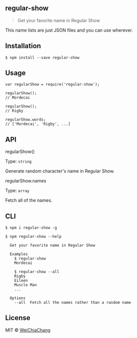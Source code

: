 ## regular-show
> Get your favorite name in Regular Show

This name lists are just JSON files and you can use wherever.

## Installation
```shell
$ npm install --save regular-show
```

## Usage
```shell
var regularShow = require('regular-show');

regularShow();
// Mordecai

regularShow();
// Rigby

regularShow.words;
// ['Mordecai', 'Rigby', ...]
```

## API
regularShow()

Type: `string`

Generate random character's name in Regular Show.

regularShow.names

Type: `array`

Fetch all of the names.

## CLI
```shell
$ npm i regular-show -g
```

```shell
$ npm regular-show --help
  
  Get your favorite name in Regular Show

  Examples
    $ regular-show
    Mordecai

    $ regular-show --all
    Rigby
    Eileen
    Muscle Man
    ...

  Options
    --all  Fetch all the names rather than a random name
```

## License
MIT © [WeiChiaChang](https://github.com/WeiChiaChang)